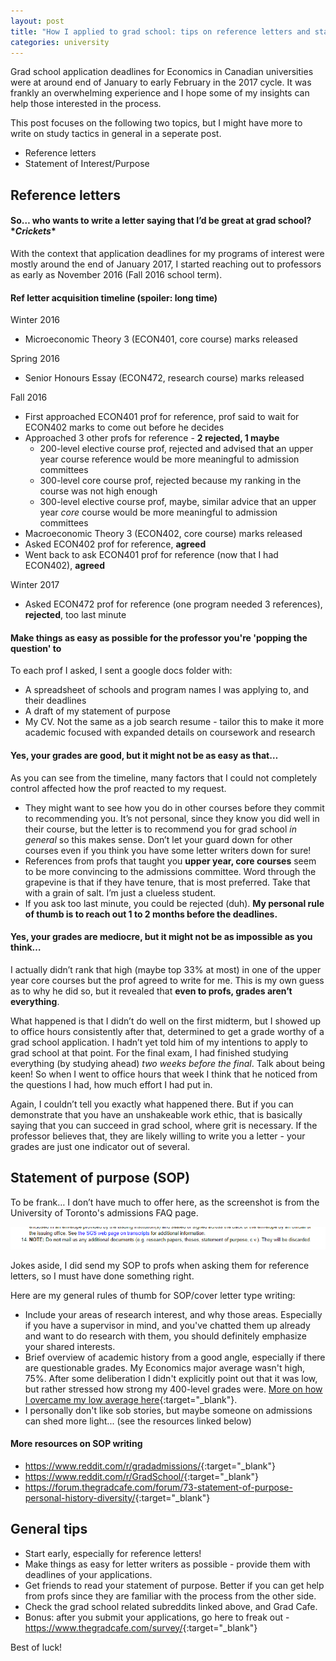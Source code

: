 ```yaml
---
layout: post
title: "How I applied to grad school: tips on reference letters and statement of purpose"
categories: university
---
```


Grad school application deadlines for Economics in Canadian universities were at around end of January to early February in the 2017 cycle. It was frankly an overwhelming experience and I hope some of my insights can help those interested in the process.

This post focuses on the following two topics, but I might have more to write on study tactics in general in a seperate post.
- Reference letters
- Statement of Interest/Purpose

## Reference letters

#### So… who wants to write a letter saying that I’d be great at grad school? \**Crickets*\*

With the context that application deadlines for my programs of interest were mostly around the end of January 2017, I started reaching out to professors as early as November 2016 (Fall 2016 school term).

#### Ref letter acquisition timeline (spoiler: long time)

Winter 2016
- Microeconomic Theory 3 (ECON401, core course) marks released

Spring 2016
- Senior Honours Essay (ECON472, research course) marks released

Fall 2016
- First approached ECON401 prof for reference, prof said to wait for ECON402 marks to come out before he decides
- Approached 3 other profs for reference - **2 rejected, 1 maybe**
    - 200-level elective course prof, rejected and advised that an upper year course reference would be more meaningful to admission committees
    - 300-level core course prof, rejected because my ranking in the course was not high enough
    - 300-level elective course prof, maybe, similar advice that an upper year *core* course would be more meaningful to admission committees
- Macroeconomic Theory 3 (ECON402, core course) marks released
- Asked ECON402 prof for reference, **agreed**
- Went back to ask ECON401 prof for reference (now that I had ECON402), **agreed**

Winter 2017
- Asked ECON472 prof for reference (one program needed 3 references), **rejected**, too last minute

#### Make things as easy as possible for the professor you're 'popping the question' to

To each prof I asked, I sent a google docs folder with:

- A spreadsheet of schools and program names I was applying to, and their deadlines
- A draft of my statement of purpose
- My CV. Not the same as a job search resume - tailor this to make it more academic focused with expanded details on coursework and research

#### Yes, your grades are good, but it might not be as easy as that…

As you can see from the timeline, many factors that I could not completely control affected how the prof reacted to my request.
- They might want to see how you do in other courses before they commit to recommending you. It’s not personal, since they know you did well in their course, but the letter is to recommend you for grad school *in general* so this makes sense. Don’t let your guard down for other courses even if you think you have some letter writers down for sure!
- References from profs that taught you **upper year, core courses** seem to be more convincing to the admissions committee. Word through the grapevine is that if they have tenure, that is most preferred. Take that with a grain of salt. I’m just a clueless student.
- If you ask too last minute, you could be rejected (duh). **My personal rule of thumb is to reach out 1 to 2 months before the deadlines.**

#### Yes, your grades are mediocre, but it might not be as impossible as you think…

I actually didn’t rank that high (maybe top 33% at most) in one of the upper year core courses but the prof agreed to write for me. This is my own guess as to why he did so, but it revealed that **even to profs, grades aren’t everything**. 

What happened is that I didn’t do well on the first midterm, but I showed up to office hours consistently after that, determined to get a grade worthy of a grad school application. I hadn’t yet told him of my intentions to apply to grad school at that point. For the final exam, I had finished studying everything (by studying ahead) *two weeks before the final*. Talk about being keen! So when I went to office hours that week I think that he noticed from the questions I had, how much effort I had put in.

Again, I couldn’t tell you exactly what happened there. But if you can demonstrate that you have an unshakeable work ethic, that is basically saying that you can succeed in grad school, where grit is necessary. If the professor believes that, they are likely willing to write you a letter - your grades are just one indicator out of several.

## Statement of purpose (SOP)

To be frank… I don’t have much to offer here, as the screenshot is from the University of Toronto's admissions FAQ page.  

![Screenshot of admissions FAQ page.](/assets/uoft_funny_admissions_discarded.png)

Jokes aside, I did send my SOP to profs when asking them for reference letters, so I must have done something right.

Here are my general rules of thumb for SOP/cover letter type writing:

- Include your areas of research interest, and why those areas. Especially if you have a supervisor in mind, and you've chatted them up already and want to do research with them, you should definitely emphasize your shared interests.
- Brief overview of academic history from a good angle, especially if there are questionable grades. My Economics major average wasn't high, 75%. After some deliberation I didn't explicitly point out that it was low, but rather stressed how strong my 400-level grades were. [More on how I overcame my low average here](http://www.susanshu.com/university/2018/05/05/uw-postmortem.html){:target="_blank"}.
- I personally don't like sob stories, but maybe someone on admissions can shed more light... (see the resources linked below)

#### More resources on SOP writing

- <https://www.reddit.com/r/gradadmissions/>{:target="_blank"}
- <https://www.reddit.com/r/GradSchool/>{:target="_blank"}
- <https://forum.thegradcafe.com/forum/73-statement-of-purpose-personal-history-diversity/>{:target="_blank"}

## General tips

- Start early, especially for reference letters!
- Make things as easy for letter writers as possible - provide them with deadlines of your applications.
- Get friends to read your statement of purpose. Better if you can get help from profs since they are familiar with the process from the other side.
- Check the grad school related subreddits linked above, and Grad Cafe.
- Bonus: after you submit your applications, go here to freak out - <https://www.thegradcafe.com/survey/>{:target="_blank"}

Best of luck!
